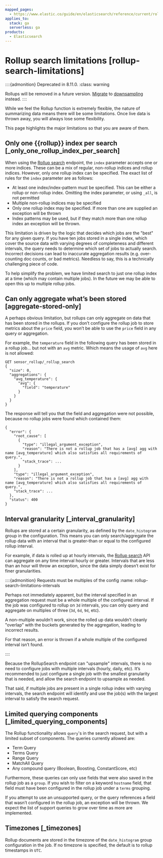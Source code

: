 ```yaml
---
mapped_pages:
  - https://www.elastic.co/guide/en/elasticsearch/reference/current/rollup-search-limitations.html
applies_to:
  stack: ga
  serverless: ga
products:
  - Elasticsearch
---
```


# Rollup search limitations [rollup-search-limitations]

::::{admonition} Deprecated in 8.11.0.
:class: warning

Rollups will be removed in a future version. [Migrate](migrating-from-rollup-to-downsampling.md) to [downsampling](../../data-store/data-streams/downsampling-time-series-data-stream.md) instead.
::::


While we feel the Rollup function is extremely flexible, the nature of summarizing data means there will be some limitations. Once live data is thrown away, you will always lose some flexibility.

This page highlights the major limitations so that you are aware of them.


## Only one {{rollup}} index per search [_only_one_rollup_index_per_search] 

When using the [Rollup search](https://www.elastic.co/docs/api/doc/elasticsearch/operation/operation-rollup-rollup-search) endpoint, the `index` parameter accepts one or more indices. These can be a mix of regular, non-rollup indices and rollup indices. However, only one rollup index can be specified. The exact list of rules for the `index` parameter are as follows:

* At least one index/index-pattern must be specified. This can be either a rollup or non-rollup index. Omitting the index parameter, or using `_all`, is not permitted
* Multiple non-rollup indices may be specified
* Only one rollup index may be specified. If more than one are supplied an exception will be thrown
* Index patterns may be used, but if they match more than one rollup index an exception will be thrown.

This limitation is driven by the logic that decides which jobs are the "best" for any given query. If you have ten jobs stored in a single index, which cover the source data with varying degrees of completeness and different intervals, the query needs to determine which set of jobs to actually search. Incorrect decisions can lead to inaccurate aggregation results (e.g. over-counting doc counts, or bad metrics). Needless to say, this is a technically challenging piece of code.

To help simplify the problem, we have limited search to just one rollup index at a time (which may contain multiple jobs). In the future we may be able to open this up to multiple rollup jobs.


## Can only aggregate what’s been stored [aggregate-stored-only] 

A perhaps obvious limitation, but rollups can only aggregate on data that has been stored in the rollups. If you don’t configure the rollup job to store metrics about the `price` field, you won’t be able to use the `price` field in any query or aggregation.

For example, the `temperature` field in the following query has been stored in a rollup job…​ but not with an `avg` metric. Which means the usage of `avg` here is not allowed:

```console
GET sensor_rollup/_rollup_search
{
  "size": 0,
  "aggregations": {
    "avg_temperature": {
      "avg": {
        "field": "temperature"
      }
    }
  }
}
```

The response will tell you that the field and aggregation were not possible, because no rollup jobs were found which contained them:

```console-result
{
  "error": {
    "root_cause": [
      {
        "type": "illegal_argument_exception",
        "reason": "There is not a rollup job that has a [avg] agg with name [avg_temperature] which also satisfies all requirements of query.",
        "stack_trace": ...
      }
    ],
    "type": "illegal_argument_exception",
    "reason": "There is not a rollup job that has a [avg] agg with name [avg_temperature] which also satisfies all requirements of query.",
    "stack_trace": ...
  },
  "status": 400
}
```


## Interval granularity [_interval_granularity] 

Rollups are stored at a certain granularity, as defined by the `date_histogram` group in the configuration. This means you can only search/aggregate the rollup data with an interval that is greater-than or equal to the configured rollup interval.

For example, if data is rolled up at hourly intervals, the [Rollup search](https://www.elastic.co/docs/api/doc/elasticsearch/operation/operation-rollup-rollup-search) API can aggregate on any time interval hourly or greater. Intervals that are less than an hour will throw an exception, since the data simply doesn’t exist for finer granularities.

::::{admonition} Requests must be multiples of the config
:name: rollup-search-limitations-intervals

Perhaps not immediately apparent, but the interval specified in an aggregation request must be a whole multiple of the configured interval. If the job was configured to rollup on `3d` intervals, you can only query and aggregate on multiples of three (`3d`, `6d`, `9d`, etc).

A non-multiple wouldn’t work, since the rolled up data wouldn’t cleanly "overlap" with the buckets generated by the aggregation, leading to incorrect results.

For that reason, an error is thrown if a whole multiple of the configured interval isn’t found.

::::


Because the RollupSearch endpoint can "upsample" intervals, there is no need to configure jobs with multiple intervals (hourly, daily, etc). It’s recommended to just configure a single job with the smallest granularity that is needed, and allow the search endpoint to upsample as needed.

That said, if multiple jobs are present in a single rollup index with varying intervals, the search endpoint will identify and use the job(s) with the largest interval to satisfy the search request.


## Limited querying components [_limited_querying_components] 

The Rollup functionality allows `query`'s in the search request, but with a limited subset of components. The queries currently allowed are:

* Term Query
* Terms Query
* Range Query
* MatchAll Query
* Any compound query (Boolean, Boosting, ConstantScore, etc)

Furthermore, these queries can only use fields that were also saved in the rollup job as a `group`. If you wish to filter on a keyword `hostname` field, that field must have been configured in the rollup job under a `terms` grouping.

If you attempt to use an unsupported query, or the query references a field that wasn’t configured in the rollup job, an exception will be thrown. We expect the list of support queries to grow over time as more are implemented.


## Timezones [_timezones] 

Rollup documents are stored in the timezone of the `date_histogram` group configuration in the job. If no timezone is specified, the default is to rollup timestamps in `UTC`.

